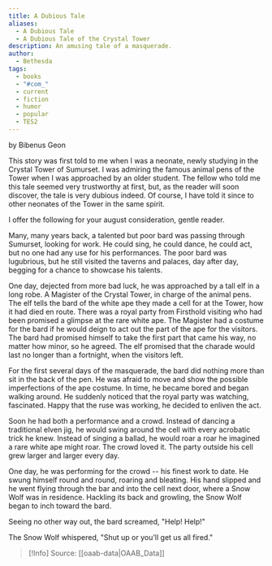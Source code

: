 ```yaml
---
title: A Dubious Tale
aliases:
  - A Dubious Tale
  - A Dubious Tale of the Crystal Tower
description: An amusing tale of a masquerade.
author:
  - Bethesda
tags:
  - books
  - "#com_"
  - current
  - fiction
  - humor
  - popular
  - TES2
---
```

 by Bibenus Geon  

This story was first told to me when I was a neonate, newly studying in the Crystal Tower of Sumurset. I was admiring the famous animal pens of the Tower when I was approached by an older student. The fellow who told me this tale seemed very trustworthy at first, but, as the reader will soon discover, the tale is very dubious indeed. Of course, I have told it since to other neonates of the Tower in the same spirit.  
  
I offer the following for your august consideration, gentle reader.  
  
Many, many years back, a talented but poor bard was passing through Sumurset, looking for work. He could sing, he could dance, he could act, but no one had any use for his performances. The poor bard was lugubrious, but he still visited the taverns and palaces, day after day, begging for a chance to showcase his talents.  
  
One day, dejected from more bad luck, he was approached by a tall elf in a long robe. A Magister of the Crystal Tower, in charge of the animal pens. The elf tells the bard of the white ape they made a cell for at the Tower, how it had died en route. There was a royal party from Firsthold visiting who had been promised a glimpse at the rare white ape. The Magister had a costume for the bard if he would deign to act out the part of the ape for the visitors. The bard had promised himself to take the first part that came his way, no matter how minor, so he agreed. The elf promised that the charade would last no longer than a fortnight, when the visitors left.  
  
For the first several days of the masquerade, the bard did nothing more than sit in the back of the pen. He was afraid to move and show the possible imperfections of the ape costume. In time, he became bored and began walking around. He suddenly noticed that the royal party was watching, fascinated. Happy that the ruse was working, he decided to enliven the act.  
  
Soon he had both a performance and a crowd. Instead of dancing a traditional elven jig, he would swing around the cell with every acrobatic trick he knew. Instead of singing a ballad, he would roar a roar he imagined a rare white ape might roar. The crowd loved it. The party outside his cell grew larger and larger every day.  
  
One day, he was performing for the crowd -- his finest work to date. He swung himself round and round, roaring and bleating. His hand slipped and he went flying through the bar and into the cell next door, where a Snow Wolf was in residence. Hackling its back and growling, the Snow Wolf began to inch toward the bard.  
  
Seeing no other way out, the bard screamed, "Help! Help!"  
  
The Snow Wolf whispered, "Shut up or you'll get us all fired."

> [!Info]
> Source: [[oaab-data|OAAB_Data]]